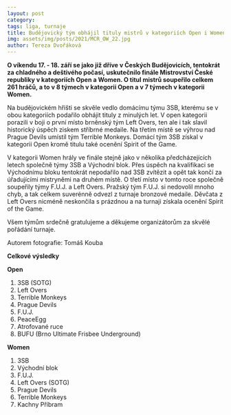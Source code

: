 ```yaml
---
layout: post
category:
tags: liga, turnaje
title: Budějovický tým obhájil tituly mistrů v kategoriích Open i Women
img: assets/img/posts/2021/MCR_OW_22.jpg
author: Tereza Dvořáková
---
```

**O víkendu 17. - 18. září se jako již dříve v Českých Budějovicích, tentokrát za chladného a deštivého počasí, uskutečnilo finále Mistrovství České republiky v kategoriích Open a Women. O titul mistrů soupeřilo celkem 261 hráčů, a to v 8 týmech v kategorii Open a v 7 týmech v kategorii Women.**

Na budějovickém hřišti se skvěle vedlo domácímu týmu 3SB, kterému se v obou kategoriích podařilo obhájit tituly z minulých let. V open kategorii porazili v boji o první místo brněnský tým Left Overs, ten ale i tak slavil historický úspěch ziskem stříbrné medaile. Na třetím místě se výhrou nad Prague Devils umístil tým Terrible Monkeys. Domácí tým 3SB získal v kategorii Open kromě titulu také ocenění Spirit of the Game.

V kategorii Women hrály ve finále stejně jako v několika předcházejících letech společně týmy 3SB a Východní blok. Přes úspěch na kvalifikaci se Východnímu bloku tentokrát nepodařilo nad 3SB zvítězit a opět tak končí za úřadujícími mistryněmi na druhém místě. O třetí místo v tomto roce společně soupeřily týmy F.U.J. a Left Overs. Pražský tým F.U.J. si nedovolil mnoho chyb, a tak celkem suverénně odvezl z turnaje bronzové medaile. Děvčata z Left Overs nicméně neskončila s prázdnou a na turnaji získala ocenění Spirit of the Game. 

Všem týmům srdečně gratulujeme a děkujeme organizátorům za skvělé pořádání turnaje. 

Autorem fotografie: Tomáš Kouba

**Celkové výsledky**

**Open**
1. 3SB (SOTG)
2. Left Overs
3. Terrible Monkeys
4. Prague Devils
5. F.U.J.
6. PeaceEgg
7. Atrofované ruce
8. BUFU (Brno Ultimate Frisbee Underground)

**Women**
1. 3SB
2. Východní blok
3. F.U.J.
4. Left Overs (SOTG)
5. Prague Devils
6. Terrible Monkeys
7. Kachny Příbram
